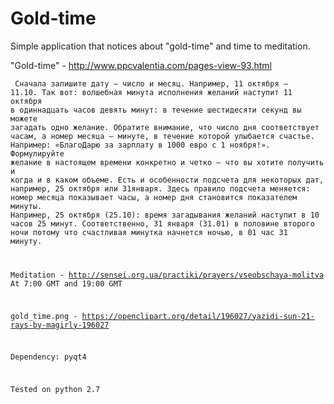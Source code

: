 # Gold-time

Simple application that notices about "gold-time" and time to meditation.

"Gold-time" - http://www.ppcvalentia.com/pages-view-93.html

<code> Сначала запишите дату — число и месяц. Например, 11 октября — 11.10.
Так вот: волшебная минута исполнения желаний наступит 11 октября в одиннадцать часов девять минут: в течение шестидесяти секунд вы можете загадать одно желание.
Обратите внимание, что число дня соответствует часам, а номер месяца — минуте, в течение которой улыбается счастье. 
Например: «БлагоДарю за зарплату в 1000 евро с 1 ноября!».
Формулируйте желание в настоящем времени конкретно и четко — что вы хотите получить и когда и в каком объеме.
Есть и особенности подсчета для некоторых дат, например, 25 октября или 31января.
Здесь правило подсчета меняется: номер месяца показывает часы, а номер дня становится показателем минуты. Например, 25 октября (25.10): время загадывания желаний наступит в 10 часов 25 минут. Соответственно, 31 января (31.01) в половине второго ночи потому что счастливая минутка начнется ночью, в 01 час 31 минуту.

Meditation - http://sensei.org.ua/practiki/prayers/vseobschaya-molitva
At 7:00 GMT and 19:00 GMT

gold_time.png - https://openclipart.org/detail/196027/yazidi-sun-21-rays-by-magirly-196027


Dependency: pyqt4

Tested on python 2.7
